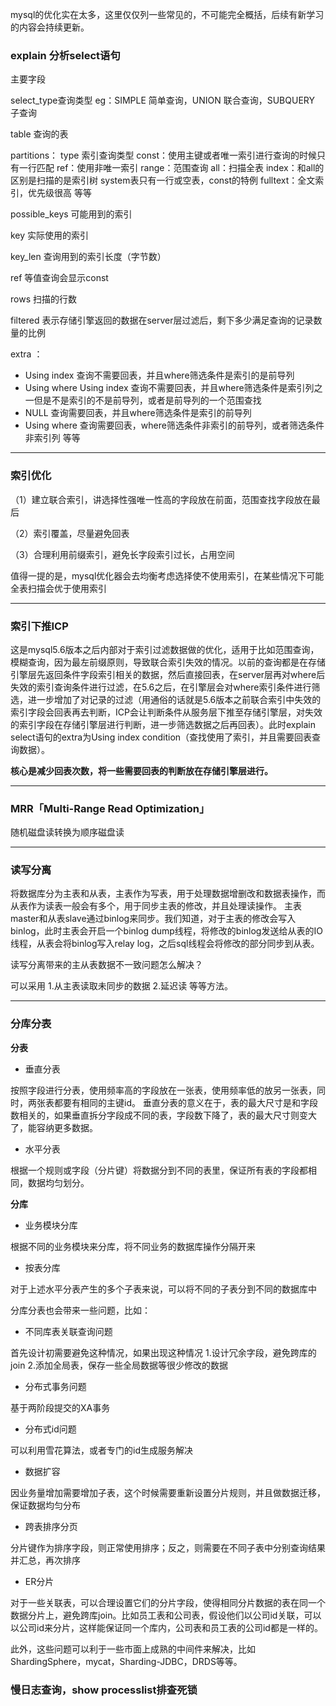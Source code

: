 mysql的优化实在太多，这里仅仅列一些常见的，不可能完全概括，后续有新学习的内容会持续更新。

### explain 分析select语句
主要字段

select_type查询类型  eg：SIMPLE 简单查询，UNION 联合查询，SUBQUERY 子查询

table  查询的表

partitions：
type  索引查询类型  const：使用主键或者唯一索引进行查询的时候只有一行匹配 ref：使用非唯一索引 range：范围查询  all：扫描全表 index：和all的区别是扫描的是索引树 system表只有一行或空表，const的特例 fulltext：全文索引，优先级很高 等等

possible_keys  可能用到的索引

key  实际使用的索引

key_len 查询用到的索引长度（字节数）

ref  等值查询会显示const

rows  扫描的行数

filtered  表示存储引擎返回的数据在server层过滤后，剩下多少满足查询的记录数量的比例

extra ：
- Using index 查询不需要回表，并且where筛选条件是索引的是前导列   
- Using where Using index 查询不需要回表，并且where筛选条件是索引列之一但是不是索引的不是前导列，或者是前导列的一个范围查找 
- NULL  查询需要回表，并且where筛选条件是索引的前导列      
- Using where  查询需要回表，where筛选条件非索引的前导列，或者筛选条件非索引列 
等等


----------

		
### 索引优化
（1）建立联合索引，讲选择性强唯一性高的字段放在前面，范围查找字段放在最后

（2）索引覆盖，尽量避免回表

（3）合理利用前缀索引，避免长字段索引过长，占用空间

值得一提的是，mysql优化器会去均衡考虑选择使不使用索引，在某些情况下可能全表扫描会优于使用索引

----------


### 索引下推ICP
这是mysql5.6版本之后内部对于索引过滤数据做的优化，适用于比如范围查询，模糊查询，因为最左前缀原则，导致联合索引失效的情况。以前的查询都是在存储引擎层先返回条件字段索引相关的数据，然后直接回表，在server层再对where后失效的索引查询条件进行过滤，在5.6之后，在引擎层会对where索引条件进行筛选，进一步增加了对记录的过滤（用通俗的话就是5.6版本之前联合索引中失效的索引字段会回表再去判断，ICP会让判断条件从服务层下推至存储引擎层，对失效的索引字段在存储引擎层进行判断，进一步筛选数据之后再回表）。此时explain select语句的extra为Using index condition（查找使用了索引，并且需要回表查询数据）。

**核心是减少回表次数，将一些需要回表的判断放在存储引擎层进行。**

----------

### MRR「Multi-Range Read Optimization」
随机磁盘读转换为顺序磁盘读

----------


### 读写分离
将数据库分为主表和从表，主表作为写表，用于处理数据增删改和数据表操作，而从表作为读表一般会有多个，用于同步主表的修改，并且处理读操作。
主表master和从表slave通过binlog来同步。我们知道，对于主表的修改会写入binlog，此时主表会开启一个binlog dump线程，将修改的binlog发送给从表的IO线程，从表会将binlog写入relay log，之后sql线程会将修改的部分同步到从表。

读写分离带来的主从表数据不一致问题怎么解决？

可以采用 1.从主表读取未同步的数据 2.延迟读 等等方法。

----------


### 分库分表
**分表** 
- 垂直分表

按照字段进行分表，使用频率高的字段放在一张表，使用频率低的放另一张表，同时，两张表都要有相同的主键id。
垂直分表的意义在于，表的最大尺寸是和字段数相关的，如果垂直拆分字段成不同的表，字段数下降了，表的最大尺寸则变大了，能容纳更多数据。

- 水平分表

根据一个规则或字段（分片键）将数据分到不同的表里，保证所有表的字段都相同，数据均匀划分。

**分库** 
- 业务模块分库

根据不同的业务模块来分库，将不同业务的数据库操作分隔开来

- 按表分库

对于上述水平分表产生的多个子表来说，可以将不同的子表分到不同的数据库中

分库分表也会带来一些问题，比如：
- 不同库表关联查询问题

首先设计初需要避免这种情况，如果出现这种情况
1.设计冗余字段，避免跨库的join
2.添加全局表，保存一些全局数据等很少修改的数据
- 分布式事务问题

基于两阶段提交的XA事务
- 分布式id问题

可以利用雪花算法，或者专门的id生成服务解决
- 数据扩容

因业务量增加需要增加子表，这个时候需要重新设置分片规则，并且做数据迁移，保证数据均匀分布
- 跨表排序分页

分片键作为排序字段，则正常使用排序；反之，则需要在不同子表中分别查询结果并汇总，再次排序
- ER分片

对于一些关联表，可以合理设置它们的分片字段，使得相同分片数据的表在同一个数据分片上，避免跨库join。比如员工表和公司表，假设他们以公司id关联，可以以公司id来分片，这样能保证同一个库内，公司表和员工表的公司id都是一样的。


此外，这些问题可以利于一些市面上成熟的中间件来解决，比如ShardingSphere，mycat，Sharding-JDBC，DRDS等等。 

### 慢日志查询，show processlist排查死锁
